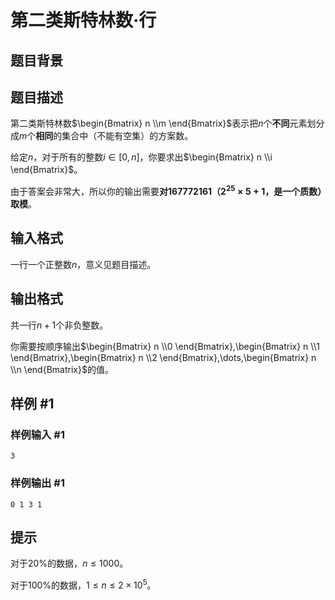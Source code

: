 # 第二类斯特林数·行

## 题目背景



## 题目描述

第二类斯特林数$\begin{Bmatrix} n \\m \end{Bmatrix}$表示把$n$个**不同**元素划分成$m$个**相同**的集合中（不能有空集）的方案数。

给定$n$，对于所有的整数$i\in[0,n]$，你要求出$\begin{Bmatrix} n \\i \end{Bmatrix}$。

由于答案会非常大，所以你的输出需要**对$167772161$（$2^{25}\times 5+1$，是一个质数）取模**。


## 输入格式

一行一个正整数$n$，意义见题目描述。

## 输出格式

共一行$n+1$个非负整数。

你需要按顺序输出$\begin{Bmatrix} n \\0 \end{Bmatrix},\begin{Bmatrix} n \\1 \end{Bmatrix},\begin{Bmatrix} n \\2 \end{Bmatrix},\dots,\begin{Bmatrix} n \\n \end{Bmatrix}$的值。


## 样例 #1

### 样例输入 #1
```
3
```

### 样例输出 #1

```
0 1 3 1
```

## 提示

对于$20\%$的数据，$n\leqslant 1000$。

对于$100\%$的数据，$1\leqslant n\leqslant 2\times 10^5$。
